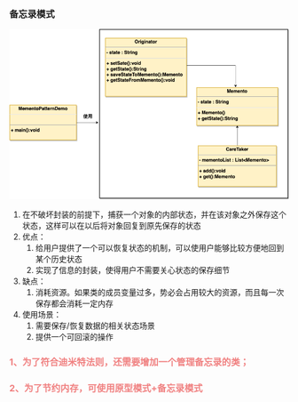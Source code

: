 ### 备忘录模式

![](img.png)

1. 在不破坏封装的前提下，捕获一个对象的内部状态，并在该对象之外保存这个状态，这样可以在以后将对象回复到原先保存的状态
2. 优点：
      1) 给用户提供了一个可以恢复状态的机制，可以使用户能够比较方便地回到某个历史状态
      2) 实现了信息的封装，使得用户不需要关心状态的保存细节
3. 缺点：
      1) 消耗资源。如果类的成员变量过多，势必会占用较大的资源，而且每一次保存都会消耗一定内存
4. 使用场景：
      1) 需要保存/恢复数据的相关状态场景
      2) 提供一个可回滚的操作
### <font color=LightCoral> 1、为了符合迪米特法则，还需要增加一个管理备忘录的类；
### 2、为了节约内存，可使用原型模式+备忘录模式 </font>